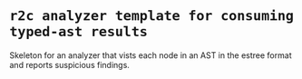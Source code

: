# `r2c analyzer template for consuming typed-ast results`

Skeleton for an analyzer that vists each node in an AST in the estree format and reports suspicious findings.
